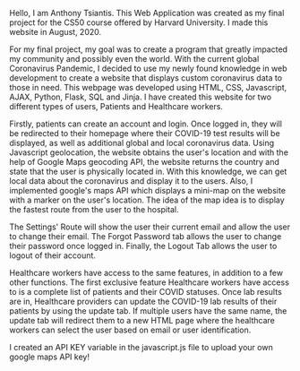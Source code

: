 Hello, I am Anthony Tsiantis. This Web Application was created as my final project for the CS50 course offered by Harvard University. I made this website in August, 2020.

For my final project, my goal was to create a program that greatly impacted my community and possibly even the world.
With the current global Coronavirus Pandemic, I decided to use my newly found knowledge in web development to create a website that displays custom coronavirus data to those in need. This webpage was developed using HTML, CSS, Javascript, AJAX, Python, Flask, SQL and Jinja. I have created this website for two different types of users, Patients and Healthcare workers.

Firstly, patients can create an account and login.
Once logged in, they will be redirected to their homepage where their COVID-19 test results will be displayed, as well as additional global and local coronavirus data.
Using Javascript geolocation, the website obtains the user's location and with the help of Google Maps geocoding API, the website returns the country and state that the user is physically located in.
With this knowledge, we can get local data about the coronavirus and display it to the users.
Also, I implemented google's maps API which displays a mini-map on the website with a marker on the user's location.
The idea of the map idea is to display the fastest route from the user to the hospital.

The Settings' Route will show the user their current email and allow the user to change their email.
The Forgot Password tab allows the user to change their password once logged in.
Finally, the Logout Tab allows the user to logout of their account.

Healthcare workers have access to the same features, in addition to a few other functions.
The first exclusive feature Healthcare workers have access to is a complete list of patients and their COVID statuses.
Once lab results are in, Healthcare providers can update the COVID-19 lab results of their patients by using the update tab.
If multiple users have the same name, the update tab will redirect them to a new HTML page where the healthcare workers can select the user based on email or user identification.

I created an API KEY variable in the javascript.js file to upload your own google maps API key!
